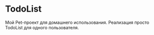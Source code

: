 # TodoList
Мой Pet-проект для домашнего использования. Реализация просто TodoList для одного пользователя.
